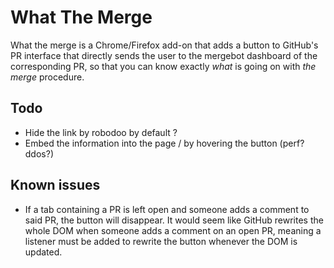 # What The Merge

What the merge is a Chrome/Firefox add-on that adds a button to GitHub's PR interface that directly sends the user to the mergebot dashboard of the corresponding PR, so that you can know exactly *what* is going on with *the merge* procedure.

## Todo

 - Hide the link by robodoo by default ?
 - Embed the information into the page / by hovering the button (perf? ddos?)

## Known issues

 - If a tab containing a PR is left open and someone adds a comment to said PR, the button will disappear. It would seem like GitHub rewrites the whole DOM when someone adds a comment on an open PR, meaning a listener must be added to rewrite the button whenever the DOM is updated.
